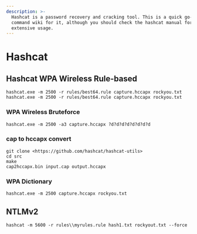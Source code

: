 ```yaml
---
description: >-
  Hashcat is a password recovery and cracking tool. This is a quick go-to
  command wiki for it, although you should check the hashcat manual for
  extensive usage.
---
```


# Hashcat

## Hashcat WPA Wireless Rule-based

```text
hashcat.exe -m 2500 -r rules/best64.rule capture.hccapx rockyou.txt
hashcat.exe -m 2500 -r rules/best64.rule capture.hccapx rockyou.txt
```

### WPA Wireless Bruteforce

```text
hashcat.exe -m 2500 -a3 capture.hccapx ?d?d?d?d?d?d?d?d
```

### cap to hccapx convert

```text
git clone <https://github.com/hashcat/hashcat-utils>
cd src
make
cap2hccapx.bin input.cap output.hccapx
```

### WPA Dictionary

```text
hashcat.exe -m 2500 capture.hccapx rockyou.txt
```

## NTLMv2

```text
hashcat -m 5600 -r rules\\myrules.rule hash1.txt rockyout.txt --force
```

